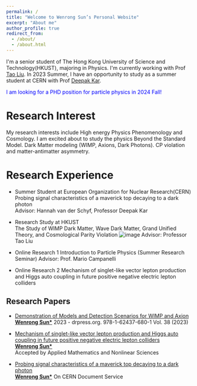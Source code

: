 ```yaml
---
permalink: /
title: "Welcome to Wenrong Sun’s Personal Website"
excerpt: "About me"
author_profile: true
redirect_from: 
  - /about/
  - /about.html
---
```


I'm a senior student of The Hong Kong University of Science and Technology(HKUST), majoring in Physics. I'm currently working with Prof [Tao Liu](https://physics.ust.hk/eng/people_detail.php?pplcat=1&id=38). In 2023 Summer, I have an opportunity to study as a summer student at CERN with Prof [Deepak Kar](https://atlas.cern/authors/deepak-kar).

<span style="color:blue">I am looking for a PHD position for particle physics in 2024 Fall!</span>


Research Interest
======
My research interests include High energy Physics Phenomenology and Cosmology. I am excited about to study the physics Beyond the Standard Model. Dark Matter modeling (WIMP, Axions, Dark Photons). CP violation and matter-antimatter asymmetry.


Research Experience
======
* Summer Student at European Organization for Nuclear Research(CERN) \
  Probing signal characteristics of a maverick top decaying to a dark photon\
  Advisor: Hannah van der Schyf, Professor Deepak Kar

* Research Study at HKUST \
  The Study of WIMP Dark Matter, Wave Dark Matter, Grand Unified Theory, and Cosmological Parity Violation  ![image](https://github.com/WenrongSun7/WenrongSun7.github.io/assets/153833459/6f606ee2-bcb6-4dae-884e-ba02b4169625)
  Advisor: Professor Tao Liu

* Online Research 1
  Introduction to Particle Physics (Summer Research Seminar)
  Advisor: Prof. Mario Campanelli

* Online Research 2
  Mechanism of singlet-like vector lepton production and Higgs auto coupling in future positive negative electric lepton colliders



Research Papers
------
  
* [Demonstration of Models and Detection Scenarios for WIMP and Axion](https://www.researchgate.net/publication/369467898_Demonstration_of_Models_and_Detection_Scenarios_for_WIMP_And_Axion) \
  **<ins>Wenrong Sun\*</ins>**
  2023 - drpress.org. 978-1-62437-680-1 Vol. 38 (2023)
  
* [Mechanism of singlet-like vector lepton production and Higgs auto coupling in future positive negative electric lepton colliders]() \
  **<ins>Wenrong Sun\*</ins>** \
  Accepted by Applied Mathematics and Nonlinear Sciences

* [Probing signal characteristics of a maverick top decaying to a dark photon](http://cds.cern.ch/record/2866228?ln=zh_CN) \
  **<ins>Wenrong Sun\*</ins>**
  On CERN Document Service
  



